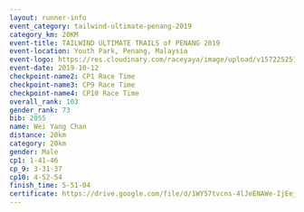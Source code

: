 ```yaml
---
layout: runner-info 
event_category: tailwind-ultimate-penang-2019 
category_km: 20KM 
event-title: TAILWIND ULTIMATE TRAILS of PENANG 2019 
event-location: Youth Park, Penang, Malaysia 
event-logo: https://res.cloudinary.com/raceyaya/image/upload/v1572252513/logo/utop-2019_h9tzys.jpg 
event-date: 2019-10-12 
checkpoint-name2: CP1 Race Time 
checkpoint-name3: CP9 Race Time 
checkpoint-name4: CP10 Race Time 
overall_rank: 103
gender_rank: 73
bib: 2055
name: Wei Yang Chan
distance: 20km
category: 20km
gender: Male
cp1: 1-41-46
cp_9: 3-31-37
cp10: 4-52-54
finish_time: 5-51-04
certificate: https://drive.google.com/file/d/1WY57tvcns-4lJeENAWe-IjEej9Vb2lEE/view?usp=sharing
---
```

